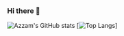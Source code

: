 ### Hi there 👋

<!--
**drazzam/drazzam** is a ✨ _special_ ✨ repository because its `README.md` (this file) appears on your GitHub profile.

Here are some ideas to get you started:

- 🔭 I’m currently working on ...
- 🌱 I’m currently learning ...
- 👯 I’m looking to collaborate on ...
- 🤔 I’m looking for help with ...
- 💬 Ask me about ...
- 📫 How to reach me: ...
- 😄 Pronouns: ...
- ⚡ Fun fact: ...
-->

![Azzam's GitHub stats](https://github-readme-stats.vercel.app/api?username=drazzam&theme=tokyonight)
[![Top Langs](https://github-readme-stats.vercel.app/api/top-langs/?username=drazzam&layout=compact)]
